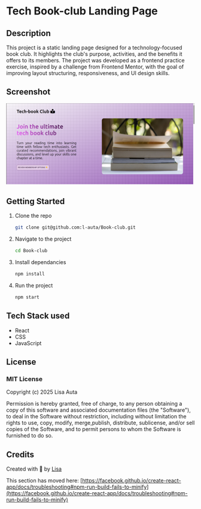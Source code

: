 # **Tech Book-club Landing Page**

## **Description**

This project is a static landing page designed for a technology-focused book club. It highlights the club's purpose, activities, and the benefits it offers to its members. The project was developed as a frontend practice exercise, inspired by a challenge from Frontend Mentor, with the goal of improving layout structuring, responsiveness, and UI design skills.


## **Screenshot**

![screenshot](./src/assets/screenshot.png)


## **Getting Started**

1. Clone the repo
   ```bash
   git clone git@github.com:l-auta/Book-club.git

2. Navigate to the project
   ```bash
   cd Book-club

3. Install dependancies
   ```bash
   npm install

4. Run the project
   ```bash
   npm start


## **Tech Stack used**

- React
- CSS
- JavaScript


## **License**

### MIT License

Copyright (c) 2025 Lisa Auta

Permission is hereby granted, free of charge, to any person obtaining a copy of this software and associated documentation files (the "Software"), to deal in the Software without restriction, including without limitation the rights to use, copy, modify, merge,publish, distribute, sublicense, and/or sell copies of the Software, and to permit persons to whom the Software is furnished to do so.


## Credits

Created with 💖 by [Lisa](https://github.com/l-auta)


This section has moved here: [https://facebook.github.io/create-react-app/docs/troubleshooting#npm-run-build-fails-to-minify](https://facebook.github.io/create-react-app/docs/troubleshooting#npm-run-build-fails-to-minify)
